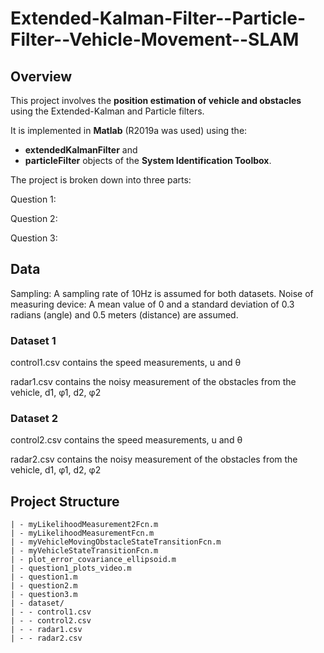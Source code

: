 # Extended-Kalman-Filter--Particle-Filter--Vehicle-Movement--SLAM

## Overview

This project involves the <b>position estimation of vehicle and obstacles</b> using the Extended-Kalman and Particle filters.

It is implemented in <b>Matlab</b> (R2019a was used) using the:
* <b>extendedKalmanFilter</b> and 
* <b>particleFilter</b> objects 
of the <b>System Identification Toolbox</b>.

The project is broken down into three parts:

Question 1:

Question 2:

Question 3:

## Data

Sampling: A sampling rate of 10Hz is assumed for both datasets.
Noise of measuring device: A mean value of 0 and a standard deviation of 0.3 radians (angle) and 0.5 meters (distance) are assumed.

### Dataset 1

control1.csv contains the speed measurements, u and θ

radar1.csv contains the noisy measurement of the obstacles from the vehicle, d1, φ1, d2, φ2

### Dataset 2

control2.csv contains the speed measurements, u and θ

radar2.csv contains the noisy measurement of the obstacles from the vehicle, d1, φ1, d2, φ2






## Project Structure
```
| - myLikelihoodMeasurement2Fcn.m
| - myLikelihoodMeasurementFcn.m
| - myVehicleMovingObstacleStateTransitionFcn.m
| - myVehicleStateTransitionFcn.m
| - plot_error_covariance_ellipsoid.m
| - question1_plots_video.m
| - question1.m
| - question2.m
| - question3.m
| - dataset/
| - - control1.csv
| - - control2.csv
| - - radar1.csv
| - - radar2.csv
```
